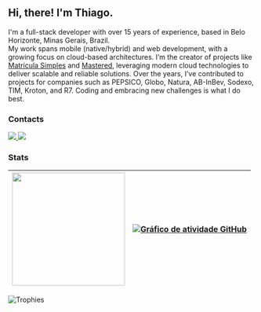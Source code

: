 
## Hi, there! I'm Thiago.

<p align="left"> I'm a full-stack developer with over 15 years of experience, based in Belo Horizonte, Minas Gerais, Brazil. <img src="https://cdn-icons-png.flaticon.com/512/299/299693.png" width="13"/> <br/> My work spans mobile (native/hybrid) and web development, with a growing focus on cloud-based architectures. I’m the creator of projects like <a href="https://matriculasimples.com.br" target="_blank">Matrícula Simples</a> and <a href="https://mastered.dev" target="_blank">Mastered</a>, leveraging modern cloud technologies to deliver scalable and reliable solutions. Over the years, I’ve contributed to projects for companies such as PEPSICO, Globo, Natura, AB-InBev, Sodexo, TIM, Kroton, and R7. Coding and embracing new challenges is what I do best. </p>

### Contacts
<p align="left">
  <a href="mailto:thiagopac@gmail.com">
    <img src="https://img.shields.io/badge/gmail-ff0000.svg?&style=for-the-badge&logo=gmail&logoColor=white"/>
  </a>
  <a href="https://linkedin.com/in/thiagopac">
    <img src="https://img.shields.io/badge/linkedin-%230077B5.svg?&style=for-the-badge&logo=linkedin&logoColor=white"/>
  </a>
</p>

### Stats

| <img height="230em" src="https://github-readme-stats-eight-theta.vercel.app/api?username=thiagopac&show_icons=true&theme=gotham&include_all_commits=true&count_private=true"/> | [![Gráfico de atividade GitHub](https://github-readme-activity-graph.vercel.app/graph?username=thiagopac&theme=github-compact)](https://github.com/ashutosh00710/github-readme-activity-graph) |
|--|--|

![Trophies](https://github-profile-trophy.vercel.app/?username=thiagopac&row=1&column=7&margin-w=15&margin-h=15) 
